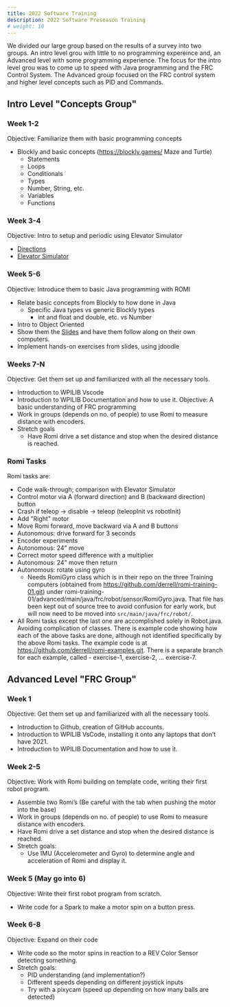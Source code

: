 ```yaml
---
title: 2022 Software Training
description: 2022 Software Preseason Training
# weight: 10
---
```


We divided our large group based on the results of a survey into two groups. An intro level grou with little to no programming expereince and, an Advanced level with some programming experience. The focus for the intro level grou was to come up to speed with Java programming and the FRC Control System. The Advanced group focused on the FRC control system and higher level concepts such as PID and Commands.

## Intro Level "Concepts Group"

### Week 1-2
Objective: Familiarize them with basic programming concepts
- Blockly and basic concepts (https://blockly.games/ Maze and Turtle)
	+ Statements
	+ Loops
	+ Conditionals
	+ Types
	+ Number, String, etc.
	+ Variables
	+ Functions
### Week 3-4
Objective: Intro to setup and periodic using Elevator Simulator
- [Directions](https://docs.google.com/document/d/14gCJyj_c6jQDQC8Owub1HoIApCRfR18DalbGPCFk2kM/edit)
- [Elevator Simulator](https://derrell.github.io/frc-elevator-sim/output/source/)
### Week 5-6
Objective: Introduce them to basic Java programming with ROMI
- Relate basic concepts from Blockly to how done in Java
	+ Specific Java types vs generic Blockly types
		* int and float and double, etc. vs Number
- Intro to Object Oriented
- Show them the [Slides](https://docs.google.com/presentation/d/1MxjAYEkdW9MVuQUSKM9xFdQ3vQl-1MXcdd2jdfOI_KY/edit#slide=id.p) and have them follow along on their own computers.
- Implement hands-on exercises from slides, using jdoodle
### Weeks 7-N
Objective: Get them set up and familiarized with all the necessary tools.
- Introduction to WPILIB Vscode
- Introduction to WPILIB Documentation and how to use it.
Objective: A basic understanding of FRC programming
- Work in groups (depends on no. of people) to use Romi to measure distance with encoders.
- Stretch goals
	+ Have Romi drive a set distance and stop when the desired distance is reached.


### Romi Tasks
Romi tasks are:
- Code walk-through; comparison with Elevator Simulator
- Control motor via A (forward direction) and B (backward direction) button
- Crash if teleop -> disable -> teleop (teleopInit vs robotInit)
- Add "Right" motor
- Move Romi forward, move backward via A and B buttons
- Autonomous: drive forward for 3 seconds
- Encoder experiments
- Autonomous: 24" move
- Correct motor speed difference with a multiplier
- Autonomous: 24" move then return
- Autonomous: rotate using gyro
	+ Needs RomiGyro class which is in their repo on the three Training computers (obtained from https://github.com/derrell/romi-training-01.git) under romi-training-01/advanced/main/java/frc/robot/sensor/RomiGyro.java. That file has been kept out of source tree to avoid confusion for early work, but will now need to be moved into `src/main/java/frc/robot/`.
- All Romi tasks except the last one are accomplished solely in Robot.java. Avoiding complication of classes.
There is example code showing how each of the above tasks are done, although not identified specifically by the above Romi tasks. The example code is at https://github.com/derrell/romi-examples.git. There is a separate branch for each example, called - exercise-1, exercise-2, ... exercise-7.


## Advanced Level "FRC Group"

### Week 1
Objective: Get them set up and familiarized with all the necessary tools.
- Introduction to Github, creation of GitHub accounts.
- Introduction to WPILIB VsCode, installing it onto any laptops that don’t have 2021.
- Introduction to WPILIB Documentation and how to use it.

### Week 2-5
Objective: Work with Romi building on template code, writing their first robot program.
- Assemble two Romi’s (Be careful with the tab when pushing the motor into the base)
- Work in groups (depends on no. of people) to use Romi to measure distance with encoders.
- Have Romi drive a set distance and stop when the desired distance is reached.
- Stretch goals:
	+ Use IMU (Accelerometer and Gyro) to determine angle and acceleration of Romi and display it.

### Week 5 (May go into 6)
Objective: Write their first robot program from scratch.
- Write code for a Spark to make a motor spin on a button press.

### Week 6-8
Objective: Expand on their code
- Write code so the motor spins in reaction to a REV Color Sensor detecting something.
- Stretch goals:
	+ PID understanding (and implementation?)
	+ Different speeds depending on different joystick inputs
	+ Try with a pixycam (speed up depending on how many balls are detected)
